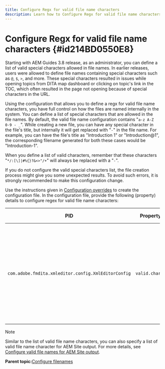 ```yaml
---
title: Configure Regx for valid file name characters
description: Learn how to Configure Regx for valid file name characters
---
```


# Configure Regx for valid file name characters {#id214BD0550E8}

Starting with AEM Guides 3.8 release, as an administrator, you can define a list of valid special characters allowed in file names. In earlier releases, users were allowed to define file names containing special characters such as `@`, `$`, `>`, and more. These special characters resulted in issues while opening topics from DITA map dashboard or clicking on topic's link in the TOC, which often resulted in the page not opening because of special characters in the URL.

Using the configuration that allows you to define a regx for valid file name characters, you have full control on how the files are named internally in the system. You can define a list of special characters that are allowed in the file names. By default, the valid file name configuration contains "`a-z A-Z 0-9 - _`". While creating a new file, you can have any special character in the file's title, but internally it will get replaced with "`-`" in the file name. For example, you can have the file's title as "Introduction 1" or "Introduction@1", the corresponding filename generated for both these cases would be "Introduction-1".

When you define a list of valid characters, remember that these characters "`*/:[\]|#%{}?&<>"/+`" will always be replaced with a "`-`".

If you do not configure the valid special characters list, the file creation process might give you some unexpected results. To avoid such errors, it is strongly recommended to make this configuration change.

Use the instructions given in [Configuration overrides](download-install-additional-config-override.md#) to create the configuration file. In the configuration file, provide the following \(property\) details to configure regex for valid file name characters:

|PID|Property Key|Property Value|
|---|------------|--------------|
|`com.adobe.fmdita.xmleditor.config.XmlEditorConfig`|`valid.characters`|The value is a regex pattern. It must have three basic characters and the list must start with a hyphen \(-\).<br> **Default value**: \[-a-zA-Z0-9\_\]|

>[!NOTE]
>
> Similar to the list of valid file name characters, you can also specify a list of valid file name character for AEM Site output. For more details, see [Configure valid file names for AEM Site output](conf-file-names-valid-regx-aem-site-output.md#).

**Parent topic:**[Configure filenames](conf-file-names.md)

